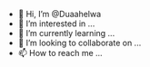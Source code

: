 - 👋 Hi, I’m @Duaahelwa
- 👀 I’m interested in ...
- 🌱 I’m currently learning ...
- 💞️ I’m looking to collaborate on ...
- 📫 How to reach me ...

<!---
Duaahelwa/Duaahelwa is a ✨ special ✨ repository because its `README.md` (this file) appears on your GitHub profile.
You can click the Preview link to take a look at your changes.
--->
